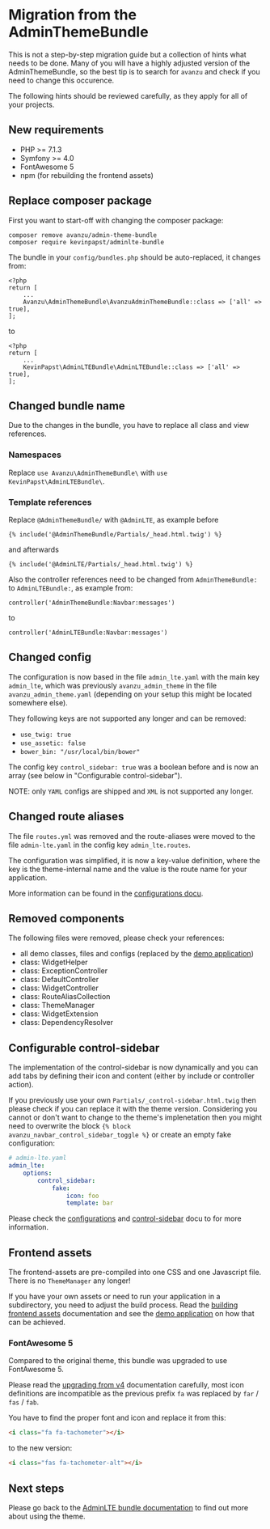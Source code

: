 # Migration from the AdminThemeBundle

This is not a step-by-step migration guide but a collection of hints what needs to be done. 
Many of you will have a highly adjusted version of the AdminThemeBundle, so the best tip is to search for `avanzu` and 
check if you need to change this occurence.

The following hints should be reviewed carefully, as they apply for all of your projects. 

## New requirements

- PHP >= 7.1.3
- Symfony >= 4.0
- FontAwesome 5
- npm (for rebuilding the frontend assets)

## Replace composer package

First you want to start-off with changing the composer package:

```
composer remove avanzu/admin-theme-bundle
composer require kevinpapst/adminlte-bundle
``` 

The bundle in your `config/bundles.php` should be auto-replaced, it changes from:
```
<?php
return [
    ...
    Avanzu\AdminThemeBundle\AvanzuAdminThemeBundle::class => ['all' => true],
];
```
to
```
<?php
return [
    ...
    KevinPapst\AdminLTEBundle\AdminLTEBundle::class => ['all' => true],
];
```

## Changed bundle name

Due to the changes in the bundle, you have to replace all class and view references.

### Namespaces

Replace `use Avanzu\AdminThemeBundle\` with `use KevinPapst\AdminLTEBundle\`.

### Template references

Replace `@AdminThemeBundle/` with `@AdminLTE`, as example before
```
{% include('@AdminThemeBundle/Partials/_head.html.twig') %}
```
and afterwards
```
{% include('@AdminLTE/Partials/_head.html.twig') %}
```

Also the controller references need to be changed from `AdminThemeBundle:` to `AdminLTEBundle:`, as example from:
```
controller('AdminThemeBundle:Navbar:messages')
```
to
```
controller('AdminLTEBundle:Navbar:messages')
```

## Changed config

The configuration is now based in the file `admin_lte.yaml` with the main key `admin_lte`, 
which was previously `avanzu_admin_theme` in the file `avanzu_admin_theme.yaml` (depending on your setup this might be located somewhere else).

They following keys are not supported any longer and can be removed:

- `use_twig: true`
- `use_assetic: false`
- `bower_bin: "/usr/local/bin/bower"`

The config key `control_sidebar: true` was a boolean before and is now an array (see below in "Configurable control-sidebar").

NOTE: only `YAML` configs are shipped and `XML` is not supported any longer.

## Changed route aliases

The file `routes.yml` was removed and the route-aliases were moved to the file `admin-lte.yaml` in the config key `admin_lte.routes`.

The configuration was simplified, it is now a key-value definition, where the key is the theme-internal name and the value is the route name for your application. 

More information can be found in the [configurations docu](configurations.md).

## Removed components

The following files were removed, please check your references:

- all demo classes, files and configs (replaced by the [demo application](https://github.com/kevinpapst/AdminLTEBundle-Demo))
- class: WidgetHelper
- class: ExceptionController
- class: DefaultController
- class: WidgetController
- class: RouteAliasCollection
- class: ThemeManager
- class: WidgetExtension
- class: DependencyResolver

## Configurable control-sidebar

The implementation of the control-sidebar is now dynamically and you can add tabs by defining their icon and content (either by include or controller action).

If you previously use your own `Partials/_control-sidebar.html.twig` then please check if you can replace it with the theme version.
Considering you cannot or don't want to change to the theme's implenetation then you might need to overwrite the block `{% block avanzu_navbar_control_sidebar_toggle %}` or create an empty fake configuration:

```yaml
# admin-lte.yaml
admin_lte:
    options:
        control_sidebar:
            fake:
                icon: foo
                template: bar
```

Please check the [configurations](configurations.md) and [control-sidebar](control_sidebar.md) docu to for more information.

## Frontend assets

The frontend-assets are pre-compiled into one CSS and one Javascript file. There is no `ThemeManager` any longer!

If you have your own assets or need to run your application in a subdirectory, you need to adjust the build process.
Read the [building frontend assets](frontend_assets.md) documentation and see the [demo application](https://github.com/kevinpapst/AdminLTEBundle-Demo) on how that can be achieved.

### FontAwesome 5

Compared to the original theme, this bundle was upgraded to use FontAwesome 5.

Please read the [upgrading from v4](https://fontawesome.com/how-to-use/on-the-web/setup/upgrading-from-version-4) documentation carefully, most icon definitions are incompatible as the previous prefix `fa` was replaced by `far` / `fas` / `fab`.

You have to find the proper font and icon and replace it from this:

```html
<i class="fa fa-tachometer"></i>
```

to the new version:

```html
<i class="fas fa-tachometer-alt"></i>
```

## Next steps

Please go back to the [AdminLTE bundle documentation](README.md) to find out more about using the theme.
